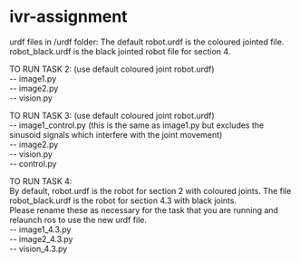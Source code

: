 # ivr-assignment

urdf files in /urdf folder: The default robot.urdf is the coloured jointed file. robot_black.urdf is the black jointed robot file for section 4.

TO RUN TASK 2:  (use default coloured joint robot.urdf)   
-- image1.py  
-- image2.py  
-- vision.py  

TO RUN TASK 3:  (use default coloured joint robot.urdf)  
-- image1_control.py    (this is the same as image1.py but excludes the sinusoid signals which interfere with the joint movement)  
-- image2.py  
-- vision.py  
-- control.py  
  
TO RUN TASK 4:  
By default, robot.urdf is the robot for section 2 with coloured joints. The file robot_black.urdf is the robot for section 4.3 with black joints.  
Please rename these as necessary for the task that you are running and relaunch ros to use the new urdf file.  
-- image1_4.3.py  
-- image2_4.3.py  
-- vision_4.3.py  
  
